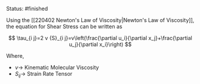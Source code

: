 Status: #finished 


Using the [[220402 Newton's Law of Viscosity|Newton's Law of Viscosity]], the equation for Shear Stress can be written as


$$
\tau_{i j}=2 v {S}_{i j}=v\left(\frac{\partial u_i}{\partial x_j}+\frac{\partial u_j}{\partial x_i}\right)
$$


Where, 
- $v\rightarrow$ Kinematic Molecular Viscosity
- $S_{ij}\rightarrow$ Strain Rate Tensor




